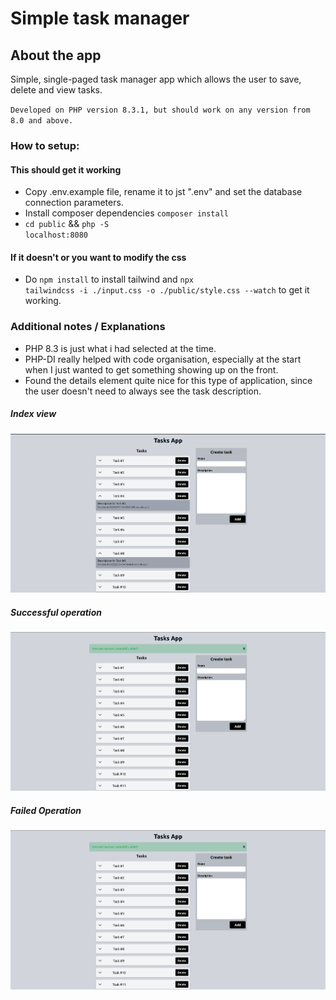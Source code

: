 # Simple task manager
## About the app
Simple, single-paged task manager app which allows the user to save, delete and view tasks.

`Developed on PHP version 8.3.1, but should work on any version from 8.0 and above.`<br>

### How to setup:
#### This should get it working
- Copy .env.example file, rename it to jst ".env" and set the database connection parameters.
- Install composer dependencies <code>composer install</code>
- <code>cd public</code> && <code>php -S localhost:8080</code>
#### If it doesn't or you want to modify the css ####
- Do <code>npm install</code> to install tailwind and
<code>npx tailwindcss -i ./input.css -o ./public/style.css --watch</code> to get it working.

### Additional notes / Explanations
- PHP 8.3 is just what i had selected at the time.
- PHP-DI really helped with code organisation, especially at the start when I just wanted to get something showing up on the front.
- Found the details element quite nice for this type of application, since the user doesn't need to always see the task description.

<h5>Index view</h5>
<img src="https://raw.githubusercontent.com/khAntans/images-for-personal-projects/main/Screenshot%20from%202024-01-22%2006-35-05.png?token=GHSAT0AAAAAACMPTQE2GIQQCVJYZSL2R4EIZNQBIOA" alt="index">
<h5>Successful operation</h6>
<img src="https://raw.githubusercontent.com/khAntans/images-for-personal-projects/main/Screenshot%20from%202024-01-22%2006-35-37.png?token=GHSAT0AAAAAACMPTQE3BGURFKZSGCRKNVO2ZNQBI3Q" walt="successful operation">
<h5>Failed Operation</h5>
<img src="https://raw.githubusercontent.com/khAntans/images-for-personal-projects/main/Screenshot%20from%202024-01-22%2006-35-37.png?token=GHSAT0AAAAAACMPTQE3BGURFKZSGCRKNVO2ZNQBI3Q" alt="failed operation">
